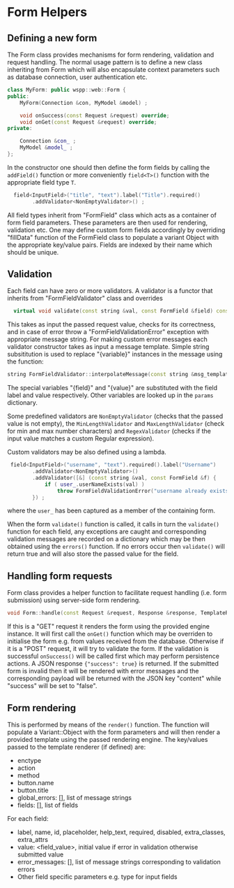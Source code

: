 # Form Helpers

## Defining a new form

The Form class provides mechanisms for form rendering, validation and request handling. 
The normal usage pattern is to define a new class inheriting from Form which will also encapsulate
context parameters such as database connection, user authentication etc.
```C++
class MyForm: public wspp::web::Form {
public:
    MyForm(Connection &con, MyModel &model) ;

    void onSuccess(const Request &request) override;
    void onGet(const Request &request) override;
private:

    Connection &con_ ;
    MyModel &model_ ;
};
```
In the constructor one should then define the form fields by calling the `addField()` function or more conveniently `field<T>()` function with the appropriate field type `T`. 
```C++
  field<InputField>("title", "text").label("Title").required()
        .addValidator<NonEmptyValidator>() ;
```
All field types inherit from "FormField" class which acts as a container of form field parameters. These parameters are then used for rendering, validation etc. One may define custom form fields accordingly by overriding "fillData" function of the FormField class to populate a variant Object with the appropriate key/value pairs. Fields are indexed by their name which should be unique. 

## Validation
Each field can have zero or more validators. A validator is a functor that inherits from "FormFieldValidator" class and overrides 
```C++
  virtual void validate(const string &val, const FormField &field) const = 0 
```
This takes as input the passed request value, checks for its correctness, and in case of error throw a "FormFieldValidationError" exception with appropriate message string. For making custom error messages each validator constructor takes as input a message template. Simple string subsititution is used to replace "{variable}" instances in the message using the function:
```C++
string FormFieldValidator::interpolateMessage(const string &msg_template, const string &value, const FormField &field, const Dictionary &params= Dictionary()) ;
```
The special variables "{field}" and "{value}" are substituted with the field label and value respectively. Other variables are looked up in the `params` dictionary.   

Some predefined validators are `NonEmptyValidator` (checks that the passed value is not empty), the `MinLengthValidator` and `MaxLengthValidator` (check for min and max number characters) and `RegexValidator` (checks if the input value matches a custom Regular expression).

Custom validators may be also defined using a lambda.
```C++
 field<InputField>("username", "text").required().label("Username")
        .addValidator<NonEmptyValidator>()
        .addValidator([&] (const string &val, const FormField &f) {
            if ( user_.userNameExists(val) )
                throw FormFieldValidationError("username already exists") ;
        }) ;
```
where the `user_` has been captured as a member of the containing form.

When the form `validate()` function is called, it calls in turn the `validate()` function for each field, any exceptions are caught and corresponding validation messages are recorded on a dictionary which may be then obtained using the `errors()` function. If no errors occur then `validate()` will return true and will also store the passed value for the field.

## Handling form requests

Form class provides a helper function to facilitate request handling (i.e. form submission) using server-side form rendering.
```C++
void Form::handle(const Request &request, Response &response, TemplateRenderer &engine)
```
If this is a "GET" request it renders the form using the provided engine instance. It will first call the `onGet()` function which may be overriden to initialise the form e.g. from values received from the database. Otherwise if it is a "POST" request, it will try to validate the form. If the validation is successful `onSuccess()` will be called first which may perform persistence actions. A JSON response `{"success": true}` is returned. If the submitted form is invalid then it will be rendered with error messages and the corresponding payload will be returned with the JSON key "content" while "success" will be set to "false". 

## Form rendering

This is performed by means of the `render()` function. The function will populate a Variant::Object with the form parameters and will then render a provided template using the passed rendering engine. The key/values passed to the template renderer (if defined) are:
- enctype
- action
- method
- button.name
- button.title
- global_errors: [],  list of message strings
- fields: [], list of fields

For each field:
- label, name, id, placeholder, help_text, required, disabled, extra_classes, extra_attrs
- value: <field_value>, initial value if error in validation otherwise submitted value
- error_messages: [], list of message strings corresponding to validation errors
- Other field specific parameters e.g. type for input fields    
